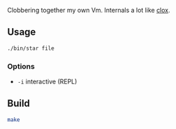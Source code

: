 Clobbering together my own Vm. Internals a lot like [clox](https://craftinginterpreters.com).

## Usage

```bash
./bin/star file
```

### Options

- `-i` interactive (REPL)

## Build

```bash
make
```
